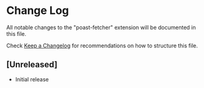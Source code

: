 # Change Log

All notable changes to the "poast-fetcher" extension will be documented in this file.

Check [Keep a Changelog](http://keepachangelog.com/) for recommendations on how to structure this file.

## [Unreleased]

- Initial release